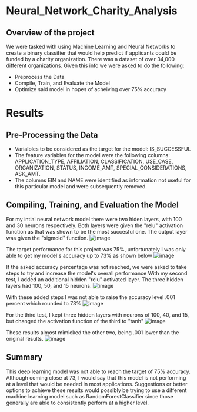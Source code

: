 # Neural_Network_Charity_Analysis

## Overview of the project
We were tasked with using Machine Learning and Neural Networks to create a binary classifier that would help predict if applicants could be funded by a charity organization. There was a dataset of over 34,000 different organizations. Given this info we were asked to do the following:
* Preprocess the Data
* Compile, Train, and Evaluate the Model
* Optimize said model in hopes of acheiving over 75% accuracy

# Results
## Pre-Processing the Data
* Varialbles to be considered as the target for the model: IS_SUCCESSFUL
* The feature variables for the model were the following columns: APPLICATION_TYPE, AFFILIATION, CLASSIFICATION, USE_CASE, ORGANIZATION, STATUS, INCOME_AMT, SPECIAL_CONSIDERATIONS, ASK_AMT. 
* The columns EIN and NAME were identified as information not useful for this particular model and were subsequently removed.

## Compiling, Training, and Evaluation the Model
For my intial neural network model there were two hiden layers, with 100 and 30 neurons respectively. Both layers were given the "relu" activation function as that was shown to be the most succesful one. The output layer was given the "sigmoid" function.
![image](https://user-images.githubusercontent.com/88358771/150717249-8944a92c-3522-4d0d-a2a3-cf5503e9c0c2.png)

The target performance for this project was 75%, unfortunately I was only able to get my model's accuracy up to 73% as shown below
![image](https://user-images.githubusercontent.com/88358771/150717365-9a439e99-e49c-4f82-b7c6-b62bbceafab7.png)

If the asked accuracy percentage was not reached, we were asked to take steps to try and increase the model's overall performance
With my second test, I added an additional hidden "relu" activated layer. The three hidden layers had 100, 50, and 15 neurons.
![image](https://user-images.githubusercontent.com/88358771/150717604-1bcf51f3-b134-437a-b7fa-36bf0e769fe7.png)

With these added steps I was not able to raise the accuracy level .001 percent which rounded to 73%
![image](https://user-images.githubusercontent.com/88358771/150717690-54e3cf27-9f52-4bde-9c3b-b4ca0927be71.png)

For the third test, I kept three hidden layers with neurons of 100, 40, and 15, but changed the activation function of the third to "tanh"
![image](https://user-images.githubusercontent.com/88358771/150717771-dfc919d6-cd43-45ec-9547-9cc3d3cfbc61.png)

These results almost mimicked the other two, being .001 lower than the original results.
![image](https://user-images.githubusercontent.com/88358771/150717831-27ffaac7-1eb5-4792-9ad7-2dbe4b27339c.png)

## Summary
This deep learning model was not able to reach the target of 75% accuracy. Although coming close at 73, I would say that this model is not performing at a level that would be needed in most applications. Suggestions or better options to achieve these results would possibly be trying to use a different machine learning model such as RandomForestClassifier since those generally are able to consistently perform at a higher level.
